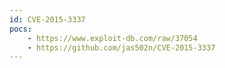```yaml
---
id: CVE-2015-3337
pocs: 
    - https://www.exploit-db.com/raw/37054
    - https://github.com/jas502n/CVE-2015-3337
---
```

